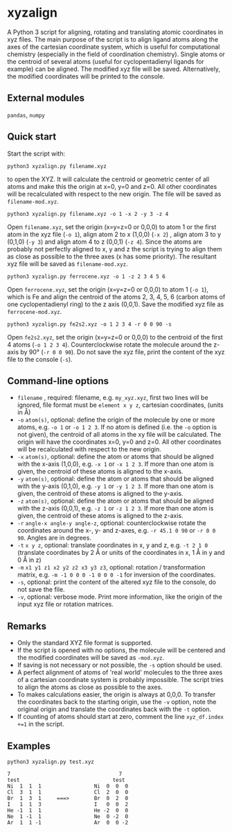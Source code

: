 # xyzalign
A Python 3 script for aligning, rotating and translating atomic coordinates in xyz files. The main purpose of the script is to align ligand atoms along the axes of the cartesian coordinate system, which is useful for computational chemistry (especially in the field of coordination chemistry). Single atoms or the centroid of several atoms (useful for cyclopentadienyl ligands for example) can be aligned. The modified xyz file will be saved. Alternatively, the modified coordinates will be printed to the console. 

## External modules
`pandas`, `numpy`

## Quick start
 Start the script with:
```console
python3 xyzalign.py filename.xyz
```
to open the XYZ. It will calculate the centroid or geometric center of all atoms and make this the origin at x=0, y=0 and z=0. All other coordinates will be recalculated with respect to the new origin. The file will be saved as `filename-mod.xyz`.

```console
python3 xyzalign.py filename.xyz -o 1 -x 2 -y 3 -z 4
```
Open `filename.xyz`, set the origin (x=y=z=0 or 0,0,0) to atom 1 or the first atom in the xyz file (`-o 1`), align atom 2 to x (1,0,0) (`-x 2`) , align atom 3 to y (0,1,0) (`-y 3`) and align atom 4 to z (0,0,1) (`-z 4`). Since the atoms are probably not perfectly aligned to x, y and z the script is trying to align them as close as possible to the three axes (x has some priority). The resultant xyz file will be saved as `filename-mod.xyz`.

```console
python3 xyzalign.py ferrocene.xyz -o 1 -z 2 3 4 5 6
```
Open `ferrocene.xyz`, set the origin (x=y=z=0 or 0,0,0) to atom 1 (`-o 1`), which is Fe and align the centroid of the atoms 2, 3, 4, 5, 6 (carbon atoms of one cyclopentadienyl  ring) to the z axis (0,0,1). Save the modified xyz file as `ferrocene-mod.xyz`.

```console
python3 xyzalign.py fe2s2.xyz -o 1 2 3 4 -r 0 0 90 -s
```
Open `fe2s2.xyz`, set the origin (x=y=z=0 or 0,0,0) to the centroid of the first 4 atoms (`-o 1 2 3 4`). Counterclockwise rotate the molecule around the z-axis by 90° (`-r 0 0 90`). Do not save the xyz file, print the content of the xyz file to the console (`-s`).

## Command-line options
- `filename` , required: filename, e.g. `my_xyz.xyz`, first two lines will be ignored, file format must be `element x y z`, cartesian coordinates, (units in Å)
- `-o` `atom(s)`, optional:  define the origin of the molecule by one or more atoms, e.g. `-o 1` or `-o 1 2 3`. If no atom is defined (i.e. the `-o` option is not given), the centroid of all atoms in the xy file will be calculated. The origin will have the coordinates x=0, y=0 and z=0. All other coordinates will be recalculated with respect to the new origin.
-  `-x` `atom(s)`, optional: define the atom or atoms that should be aligned with the x-axis (1,0,0), e.g. `-x 1` or `-x 1 2 3`. If more than one atom is given, the centroid of these atoms is aligned to the x-axis.
-  `-y` `atom(s)`, optional: define the atom or atoms that should be aligned with the y-axis (0,1,0), e.g. `-y 1` or `-y 1 2 3`. If more than one atom is given, the centroid of these atoms is aligned to the y-axis.
-  `-z` `atom(s)`, optional: define the atom or atoms that should be aligned with the z-axis (0,0,1), e.g. `-z 1` or `-z 1 2 3`. If more than one atom is given, the centroid of these atoms is aligned to the z-axis.
-  `-r` `angle-x angle-y angle-z`, optional: counterclockwise rotate the coordinates around the x-, y- and z-axes, e.g. `-r 45.1 0 90` or `-r 0 0 90`. Angles are in degrees.
-  `-t` `x y z`, optional: translate coordinates in x, y and z, e.g. `-t 2 1 0` (translate coordinates by 2 Å or units of the coordinates in x, 1 Å in y and 0 Å in z)
-  `-m` `x1 y1 z1 x2 y2 z2 x3 y3 z3`, optional: rotation / transformation matrix, e.g. `-m -1 0 0 0 -1 0 0 0 -1` for inversion of the coordinates.
-  `-s`, optional: print the content of the altered xyz file to the console, do not save the file.
-  `-v`, optional: verbose mode. Print more information, like the origin of the input xyz file or rotation matrices.

## Remarks
- Only the standard XYZ file format is supported. 
- If the script is opened with no options, the molecule will be centered and the modified coordinates will be saved as `-mod.xyz`.
- If saving is not necessary or not possible, the `-s` option should be used.
- A perfect alignment of atoms of 'real world' molecules to the three axes of a cartesian coordinate system is probably impossible. The script tries to align the atoms as close as possible to the axes.
- To makes calculations easier, the origin is always at 0,0,0. To transfer the coordinates back to the starting origin, use the `-v` option, note the original origin and translate the coordinates back with the `-t` option.
- If counting of atoms should start at zero, comment the line `xyz_df.index +=1` in the script.

## Examples

```console
python3 xyzalign.py test.xyz
```

```
7						            7
test					          test
Ni  1  1  1				    Ni  0  0  0
Cl  3  1  1				    Cl  2  0  0
Br  1  3  1		===>		Br  0  2  0
I   1  1  3				    I   0  0  2	
He -1  1  1				    He -2  0  0	
Ne  1 -1  1				    Ne  0 -2  0
Ar  1  1 -1				    Ar  0  0 -2
```
